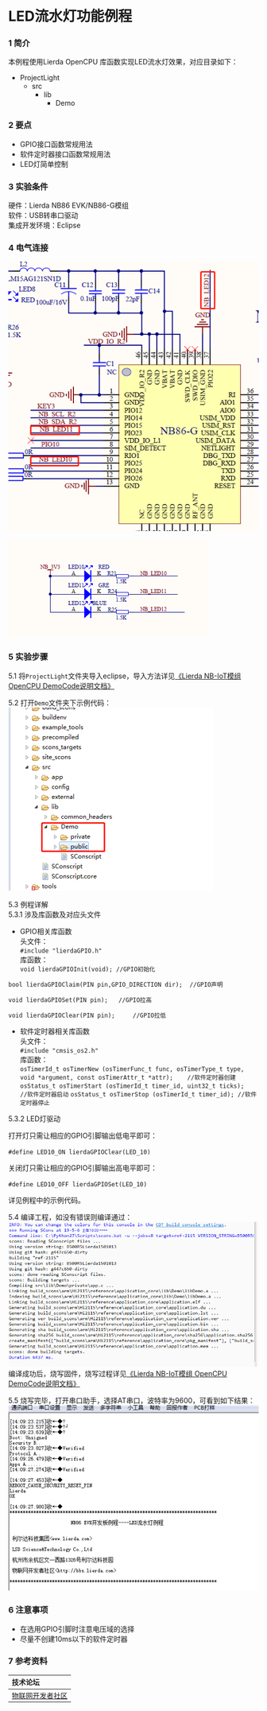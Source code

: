 # LED流水灯功能例程

### 1 简介

本例程使用Lierda OpenCPU 库函数实现LED流水灯效果，对应目录如下：

- ProjectLight
  - src
    - lib
      - Demo

### 2 要点

- GPIO接口函数常规用法
- 软件定时器接口函数常规用法
- LED灯简单控制

### 3 实验条件

硬件：Lierda NB86 EVK/NB86-G模组  
软件：USB转串口驱动  
集成开发环境：Eclipse  

### 4 电气连接
![光线传感器连接示意图](../../Picture/LED流水灯1.png)

![光线传感器连接示意图](../../Picture/LED流水灯2.png)
### 5 实验步骤
5.1 将`ProjectLight`文件夹导入eclipse，导入方法详见[《Lierda NB-IoT模组 OpenCPU DemoCode说明文档》
](../../Doc/基本资料/Lierda_NB-IoT模组OpenCPU_DEMO说明文档V1.8_190403.pdf)

5.2 打开`Demo`文件夹下示例代码：  
![示例代码](../../Picture/光感示例代码1.png)

5.3 例程详解  
5.3.1 涉及库函数及对应头文件  
- GPIO相关库函数  
头文件：  
`#include "lierdaGPIO.h"`  
库函数：  
`void lierdaGPIOInit(void);	//GPIO初始化`

`bool lierdaGPIOClaim(PIN pin,GPIO_DIRECTION dir);	//GPIO声明`

`void lierdaGPIOSet(PIN pin); 	//GPIO拉高`

`void lierdaGPIOClear(PIN pin); 	//GPIO拉低`
 

- 软件定时器相关库函数  
头文件：  
`#include "cmsis_os2.h"`  
库函数：  
`osTimerId_t osTimerNew (osTimerFunc_t func, osTimerType_t type, void *argument, const osTimerAttr_t *attr);	//软件定时器创建`
`osStatus_t osTimerStart (osTimerId_t timer_id, uint32_t ticks);		//软件定时器启动`
`osStatus_t osTimerStop (osTimerId_t timer_id);	//软件定时器停止`
 
5.3.2 LED灯驱动

打开灯只需让相应的GPIO引脚输出低电平即可：

`#define LED10_ON lierdaGPIOClear(LED_10)`

关闭灯只需让相应的GPIO引脚输出高电平即可：

`#define LED10_OFF lierdaGPIOSet(LED_10)`

详见例程中的示例代码。

5.4  编译工程，如没有错误则编译通过：  
![编译结果](../../Picture/编译结果.jpg)  
编译成功后，烧写固件，烧写过程详见[《Lierda NB-IoT模组 OpenCPU DemoCode说明文档》
](../../Doc/基本资料/Lierda_NB-IoT模组OpenCPU_DEMO说明文档V1.8_190403.pdf)

5.5 烧写完毕，打开串口助手，选择AT串口，波特率为9600，可看到如下结果：  
![结果展示](../../Picture/流水灯结果展示.png)

### 6 注意事项

- 在选用GPIO引脚时注意电压域的选择
- 尽量不创建10ms以下的软件定时器


### 7 参考资料

| 技术论坛 |
| :----------- |
| [物联网开发者社区](http://bbs.lierda.com) |